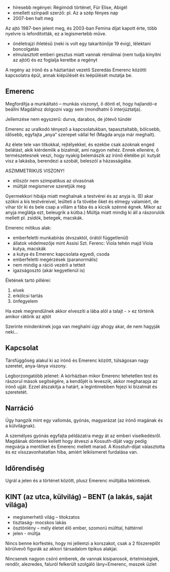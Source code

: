  - híresebb regényei: Régimódi történet, Für Elise, Abigél
 - emellett színpadi szerző: pl. Az a szép fényes nap
 - 2007-ben halt meg

Az ajtó 1987-ben jelent meg, és 2003-ban Femina díjat kapott érte, több nyelvre is lefordították, ez a legismertebb műve.

 - önéletrajzi ihletésű (neki is volt egy takarítónője 19 évig), lélektani boncolgatás
 - elmulasztott emberi gesztus miatt vannak rémálmai (nem tudja kinyitni az ajtót) és ez foglalja keretbe a regényt

A regény az írónő és a háztartást vezető Szeredás Emerenc közötti kapcsolatra épül, annak kiépülését és leépülését mutatja be.

## Emerenc

Megfordítja a munkáltató – munkás viszonyt, ő dönti el, hogy hajlandó-e beállni Magdához dolgozni vagy sem (mondhatni ő interjúztatja).

Jellemzése nem egyszerű: durva, darabos, de jótevő tündér

Emerenc az uralkodó tényező a kapcsolatukban, tapasztaltabb, bölcsebb, idősebb, egyfajta „anya” szerepet vállal fel (Magda anyja már meghalt).

Az élete tele van titkokkal, rejtélyekkel, és ezekbe csak azoknak enged belátást, akik kiérdemlik a bizalmát, ami nagyon nehéz. Ennek ellenére, ő természetesnek veszi, hogy nyakig belemászik az írónő életébe pl: kutyát visz a lakásba, berendezi a szobát, beleszól a házasságába.

ASZIMMETRIKUS VISZONY!

 - először nem szimpatikus az olvasónak
 - múltját megismerve szeretjük meg

Gyermekkori hibája miatt meghalnak a testvérei és az anyja is. (El akar szökni a kis testvéreivel, leülteti a fa tövébe őket és elmegy valamiért, de vihar tör ki és bele csap a villám a fába és a kicsik szénné égnek. Mikor az anyja meglátja ezt, beleugrik a kútba.) Múltja miatt mindig ki áll a rászorulók mellett pl. zsidók, betegek, macskák.

Emerenc mitikus alak:

 - emberfeletti munkabírás (évszaktól, órától függetlenül)
 - állatok védelmezője mint Assisi Szt. Ferenc: Viola tehén majd Viola kutya, macskák
 - a kutya és Emerenc kapcsolata egyedi, csoda
 - emberfeletti megérzések (paranormális)
 - nem mindig a ráció vezérli a tetteit
 - igazságosztó (akár kegyetlenül is)

Életének tartó pillérei:

1. elvek
2. erkölcsi tartás
3. önfegyelem

Ha ezek megrendülnek akkor elveszíti a lába alól a talajt - > ez történik amikor rátörik az ajtót

Szerinte mindenkinek joga van meghalni úgy ahogy akar, de nem hagyják neki…

## Kapcsolat

Társfüggőség alakul ki az írónő és Emerenc között, túlságosan nagy szeretet, anya-lánya viszony.

Legborzongatóbb jelenet: A kórházban mikor Emerenc tehetetlen test és rászorul mások segítségére, a kendőjét is leveszik, akkor megharapja az írónő ujját. Ezzel átszakítja a határt, a legintimebben fejezi ki bizalmát és szeretetét.

## Narráció

Úgy hangzik mint egy vallomás, gyónás, magyarázat (az írónő magának és a külvilágnak).

A személyes gyónás egyfajta példázatra megy át az emberi viselkedésről. Magdának döntenie kellett hogy átveszi a Kossuth-díját vagy pedig megvárja  a mentőket és Emerenc mellett marad. A Kosstuh-díjat választotta és ez visszavonhatatlan hiba, amiért lelkiismeret furdalása van.

## Időrendiség

Ugrál a jelen és a történet között, plusz Emerenc múltjába tekintések.

## KINT (az utca, külvilág) – BENT (a lakás, saját világa)

 - megismerhető világ – titokzatos
 - tisztaság- mocskos lakás
 - ösztönlény – mély életet élő ember, szomorú múlttal, háttérrel
 - jelen - múltja

Nincs benne korfestés, hogy mi jellemzi a korszakot, csak a 2 főszereplőt körülvevő figurák az akkori társadalom tipikus alakjai.

Nincsenek nagyon csóró emberek, de vannak kisiparosok, értelmiségiek, rendőr, alezredes, faluról felkerült szolgáló lány=Emerenc, maszek üzlet
